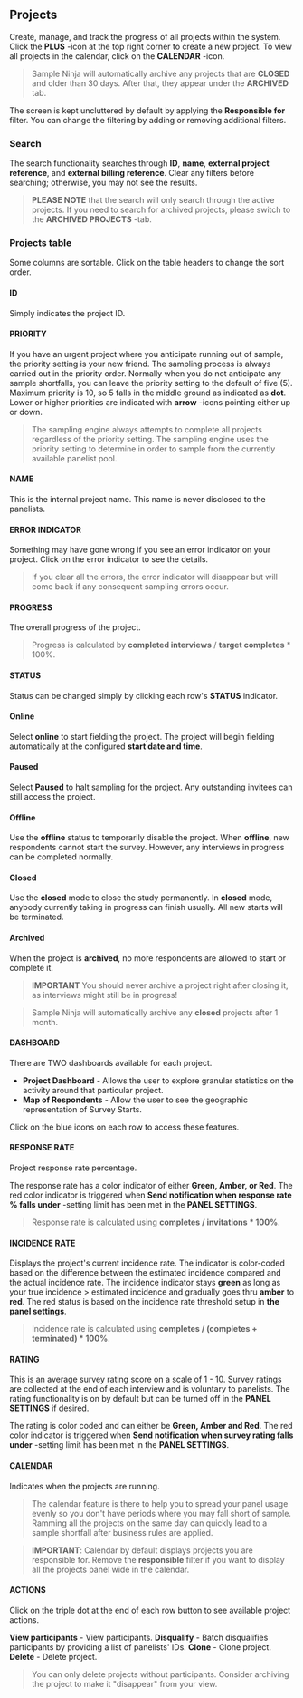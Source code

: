 ## Projects

Create, manage, and track the progress of all projects within the system. Click the **PLUS** -icon at the top right corner to create a new project. To view all projects in the calendar, click on the **CALENDAR** -icon.

> Sample Ninja will automatically archive any projects that are **CLOSED** and older than 30 days. After that, they appear under the **ARCHIVED** tab.

The screen is kept uncluttered by default by applying the **Responsible for** filter. You can change the filtering by adding or removing additional filters.

### Search

The search functionality searches through **ID**, **name**, **external project reference**, and **external billing reference**. Clear any filters before searching; otherwise, you may not see the results.

> **PLEASE NOTE** that the search will only search through the active projects. If you need to search for archived projects, please switch to the **ARCHIVED PROJECTS** -tab.

### Projects table

Some columns are sortable. Click on the table headers to change the sort order.

#### ID

Simply indicates the project ID.

#### PRIORITY

If you have an urgent project where you anticipate running out of sample, the priority setting is your new friend. The sampling process is always carried out in the priority order. Normally when you do not anticipate any sample shortfalls, you can leave the priority setting to the default of five (5). Maximum priority is 10, so 5 falls in the middle ground as indicated as **dot**. Lower or higher priorities are indicated with **arrow** -icons pointing either up or down. 

> The sampling engine always attempts to complete all projects regardless of the priority setting. The sampling engine uses the priority setting to determine in order to sample from the currently available panelist pool.

#### NAME
This is the internal project name. This name is never disclosed to the panelists.

#### ERROR INDICATOR
Something may have gone wrong if you see an error indicator on your project. Click on the error indicator to see the details. 

> If you clear all the errors, the error indicator will disappear but will come back if any consequent sampling errors occur.

#### PROGRESS

The overall progress of the project. 

> Progress is calculated by **completed interviews** / **target completes** * 100%.

#### STATUS

Status can be changed simply by clicking each row's **STATUS** indicator.

#### Online
Select **online** to start fielding the project. The project will begin fielding automatically at the configured **start date and time**. 

#### Paused
Select **Paused** to halt sampling for the project. Any outstanding invitees can still access the project.

#### Offline
Use the **offline** status to temporarily disable the project. When **offline**, new respondents cannot start the survey. However, any interviews in progress can be completed normally. 

#### Closed
Use the **closed** mode to close the study permanently. In **closed** mode, anybody currently taking in progress can finish usually. All new starts will be terminated.

#### Archived
When the project is **archived**, no more respondents are allowed to start or complete it.

> **IMPORTANT** You should never archive a project right after closing it, as interviews might still be in progress!

> Sample Ninja will automatically archive any **closed** projects after 1 month. 

#### DASHBOARD

There are TWO dashboards available for each project.

- **Project Dashboard** - Allows the user to explore granular statistics on the activity around that particular project.  
- **Map of Respondents** - Allow the user to see the geographic representation of Survey Starts.  

Click on the blue icons on each row to access these features.

#### RESPONSE RATE

Project response rate percentage.

The response rate has a color indicator of either **Green, Amber, or Red**. The red color indicator is triggered when **Send notification when response rate % falls under** -setting limit has been met in the **PANEL SETTINGS**.

> Response rate is calculated using **completes / invitations * 100%**.

#### INCIDENCE RATE
Displays the project's current incidence rate. The indicator is color-coded based on the difference between the estimated incidence compared and the actual incidence rate. The incidence indicator stays **green** as long as your true incidence > estimated incidence and gradually goes thru **amber** to **red**. The red status is based on the incidence rate threshold setup in **the panel settings**.

> Incidence rate is calculated using **completes / (completes + terminated) * 100%**.

#### RATING

This is an average survey rating score on a scale of 1 - 10. Survey ratings are collected at the end of each interview and is voluntary to panelists. The rating functionality is on by default but can be turned off in the **PANEL SETTINGS** if desired.

The rating is color coded and can either be **Green, Amber and Red**. The red color indicator is triggered when **Send notification when survey rating falls under** -setting limit has been met in the **PANEL SETTINGS**.

#### CALENDAR

Indicates when the projects are running. 

> The calendar feature is there to help you to spread your panel usage evenly so you don't have periods where you may fall short of sample. Ramming all the projects on the same day can quickly lead to a sample shortfall after business rules are applied.

> **IMPORTANT**: Calendar by default displays projects you are responsible for. Remove the **responsible** filter if you want to display all the projects panel wide in the calendar.

#### ACTIONS 

Click on the triple dot at the end of each row button to see available project actions.

**View participants** - View participants.
**Disqualify** - Batch disqualifies participants by providing a list of panelists' IDs.
**Clone** - Clone project.
**Delete** - Delete project.

> You can only delete projects without participants. Consider archiving the project to make it "disappear" from your view.
